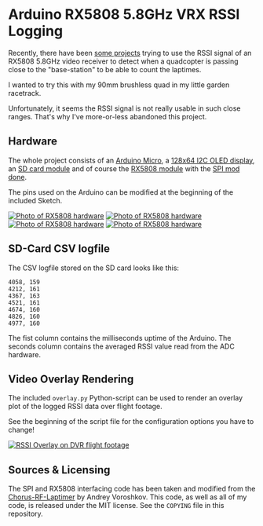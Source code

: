 # Arduino RX5808 5.8GHz VRX RSSI Logging

Recently, there have been [some projects](https://github.com/voroshkov/Chorus-RF-Laptimer) trying to use the RSSI signal of an RX5808 5.8GHz video receiver to detect when a quadcopter is passing close to the "base-station" to be able to count the laptimes.

I wanted to try this with my 90mm brushless quad in my little garden racetrack.

Unfortunately, it seems the RSSI signal is not really usable in such close ranges. That's why I've more-or-less abandoned this project.

## Hardware

The whole project consists of an [Arduino Micro](https://www.arduino.cc/en/Main/arduinoBoardMicro), a [128x64 I2C OLED display](https://learn.adafruit.com/monochrome-oled-breakouts/wiring-1-dot-3-128x64), an [SD card module](https://www.adafruit.com/product/254) and of course the [RX5808 module](https://www.banggood.com/de/FPV-5_8G-Wireless-Audio-Video-Receiving-Module-RX5808-p-84775.html) with the [SPI mod done](https://github.com/sheaivey/rx5808-pro-diversity/blob/master/docs/rx5808-spi-mod.md).

The pins used on the Arduino can be modified at the beginning of the included Sketch.

[![Photo of RX5808 hardware](http://xythobuz.de/img/rx5808-test-1_small.jpg)](http://xythobuz.de/img/rx5808-test-1.jpg)
[![Photo of RX5808 hardware](http://xythobuz.de/img/rx5808-test-2_small.jpg)](http://xythobuz.de/img/rx5808-test-2.jpg)
[![Photo of RX5808 hardware](http://xythobuz.de/img/rx5808-test-3_small.jpg)](http://xythobuz.de/img/rx5808-test-3.jpg)
[![Photo of RX5808 hardware](http://xythobuz.de/img/rx5808-test-4_small.jpg)](http://xythobuz.de/img/rx5808-test-4.jpg)

## SD-Card CSV logfile

The CSV logfile stored on the SD card looks like this:

    4058, 159
    4212, 161
    4367, 163
    4521, 161
    4674, 160
    4826, 160
    4977, 160

The fist column contains the milliseconds uptime of the Arduino. The seconds column contains the averaged RSSI value read from the ADC hardware.

## Video Overlay Rendering

The included `overlay.py` Python-script can be used to render an overlay plot of the logged RSSI data over flight footage.

See the beginning of the script file for the configuration options you have to change!

[![RSSI Overlay on DVR flight footage](http://img.youtube.com/vi/M0PgVxSJDHw/0.jpg)](http://www.youtube.com/watch?v=M0PgVxSJDHw "RSSI Overlay on DVR flight footage")

## Sources & Licensing

The SPI and RX5808 interfacing code has been taken and modified from the [Chorus-RF-Laptimer](https://github.com/voroshkov/Chorus-RF-Laptimer) by Andrey Voroshkov. This code, as well as all of my code, is released under the MIT license. See the `COPYING` file in this repository.

